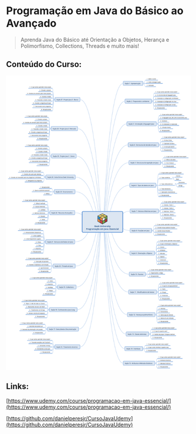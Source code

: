 # Programação em Java do Básico ao Avançado
> Aprenda Java do Básico até Orientação a Objetos, Herança e Polimorfismo, Collections, Threads e muito mais!

## Conteúdo do Curso:

![mindmap](mindmap-curso-java-udemy.png)

## Links:

[https://www.udemy.com/course/programacao-em-java-essencial/](https://www.udemy.com/course/programacao-em-java-essencial/)

[https://github.com/danielperesjr/CursoJavaUdemy](https://github.com/danielperesjr/CursoJavaUdemy)